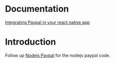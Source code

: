 # Documentation

[Integrating Paypal in your react native app](https://medium.com/@adityasingh_32512/integrating-paypal-in-your-react-native-app-4dcf89e11dd)

# Introduction

Follow up [Nodejs Paypal](https://github.com/morfsys/nodejs-paypal) for the nodejs paypal code.
